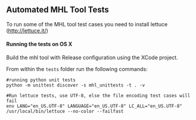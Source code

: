 ## Automated MHL Tool Tests

To run some of the MHL tool test cases you need to install lettuce (http://lettuce.it/)

#### Running the tests on OS X

Build the mhl tool with Release configuration using the XCode project.

From within the `tests` folder run the following commands:


```
#running python unit tests
python -m unittest discover -s mhl_unittests -t . -v

#Run lettuce tests, use UTF-8, else the file encoding test cases will fail
env LANG="en_US.UTF-8" LANGUAGE="en_US.UTF-8" LC_ALL="en_US.UTF-8" /usr/local/bin/lettuce --no-color --failfast 
```